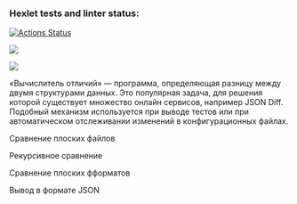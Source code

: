 ### Hexlet tests and linter status:
[![Actions Status](https://github.com/akelaPro/python-project-50/actions/workflows/hexlet-check.yml/badge.svg)](https://github.com/akelaPro/python-project-50/actions)

<a href="https://codeclimate.com/github/akelaPro/python-project-50/maintainability"><img src="https://api.codeclimate.com/v1/badges/ec31fbff93f94d979584/maintainability" /></a>

<a href="https://codeclimate.com/github/akelaPro/python-project-50/test_coverage"><img src="https://api.codeclimate.com/v1/badges/ec31fbff93f94d979584/test_coverage" /></a>

«Вычислитель отличий» — программа, определяющая разницу между двумя структурами данных. Это популярная задача, для решения которой существует множество онлайн сервисов, например JSON Diff. Подобный механизм используется при выводе тестов или при автоматическом отслеживании изменений в конфигурационных файлах.

Сравнение плоских файлов
<script src="https://asciinema.org/a/oR43xQJtAZ8YY3CUTIgZz7C61.js" id="asciicast-oR43xQJtAZ8YY3CUTIgZz7C61" async="true"></script>

Рекурсивное сравнение
<script src="https://asciinema.org/a/MHDfUVQ1oXknFQ2MUgbyRbYRC.js" id="asciicast-MHDfUVQ1oXknFQ2MUgbyRbYRC" async="true"></script>

Сравнение плоских фформатов
<script src="https://asciinema.org/a/1wHKdw7ofX3tMEK571yhVqTSs.js" id="asciicast-1wHKdw7ofX3tMEK571yhVqTSs" async="true"></script>

Вывод в формате JSON
<script src="https://asciinema.org/a/u8vL11xV8sZm1Ral3tqoc9Nlj.js" id="asciicast-u8vL11xV8sZm1Ral3tqoc9Nlj" async="true"></script>



